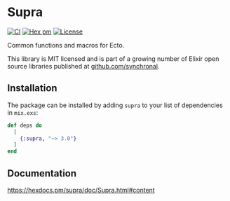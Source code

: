 # Supra

[![CI](https://github.com/synchronal/supra/actions/workflows/tests.yml/badge.svg)](https://github.com/synchronal/supra/actions)
[![Hex pm](http://img.shields.io/hexpm/v/supra.svg?style=flat)](https://hex.pm/packages/supra) [![License](http://img.shields.io/github/license/synchronal/supra.svg?style=flat)](https://github.com/synchronal/supra/blob/main/LICENSE.md)

Common functions and macros for Ecto.

This library is MIT licensed and is part of a growing number of Elixir open source libraries published at
[github.com/synchronal](https://github.com/synchronal#elixir).

## Installation

The package can be installed by adding `supra` to your list of dependencies in `mix.exs`:

```elixir
def deps do
  [
    {:supra, "~> 3.0"}
  ]
end
```

## Documentation

<https://hexdocs.pm/supra/doc/Supra.html#content>


